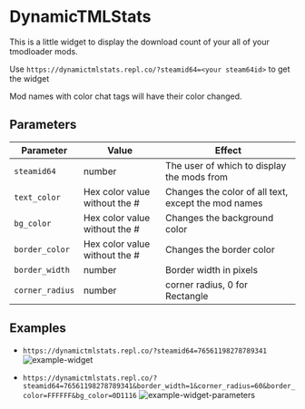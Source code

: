 # DynamicTMLStats
This is a little widget to display the download count of your all of your tmodloader mods.

Use `https://dynamictmlstats.repl.co/?steamid64=<your steam64id>` to get the widget

Mod names with color chat tags will have their color changed.

## Parameters
|Parameter|Value|Effect|
|---------|-----|------|
|`steamid64`|number|The user of which to display the mods from|
|`text_color`|Hex color value without the #|Changes the color of all text, except the mod names|
|`bg_color`|Hex color value without the #|Changes the background color|
|`border_color`|Hex color value without the #|Changes the border color|
|`border_width`|number|Border width in pixels|
|`corner_radius`|number|corner radius, 0 for Rectangle|

## Examples
* `https://dynamictmlstats.repl.co/?steamid64=76561198278789341`
![example-widget](https://dynamictmlstats.repl.co/?steamid64=76561198278789341&)

* `https://dynamictmlstats.repl.co/?steamid64=76561198278789341&border_width=1&corner_radius=60&border_color=FFFFFF&bg_color=0D1116`
![example-widget-parameters](https://dynamictmlstats.repl.co/?steamid64=76561198278789341&border_width=1&corner_radius=60&border_color=FFFFFF&bg_color=0D1116&)
